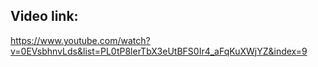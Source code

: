 ## Video link:

https://www.youtube.com/watch?v=0EVsbhnvLds&list=PL0tP8lerTbX3eUtBFS0Ir4_aFqKuXWjYZ&index=9